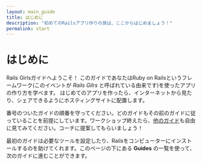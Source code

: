 ```yaml
---
layout: main_guide
title: はじめに
description: "初めてのRailsアプリ作りの旅は、ここからはじめましょう！"
permalink: start
---
```


# はじめに

Rails Girlsガイドへようこそ！ このガイドであなたはRuby on Railsというフレームワーク(このイベントが _Rails Gilrs_ と呼ばれている由来です)を使ったアプリの作り方を学べます。 はじめてのアプリを作ったら、インターネットから見たり、シェアできるようにホスティングサイトに配置します。

番号のついたガイドの順番を守ってください。どのガイドもその前のガイドに従っていることを前提にしています。ワークショップ終えたら、[他のガイド](/#other-guides)も自由に見てみてください。コーチに提案してもらいましょう！

最初のガイドは必要なツールを設定したり、Railsをコンピューターにインストールするのを助けてくれます。このページの下にある __Guides__ の一覧を使って、次のガイドに進むことができます。
